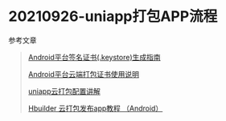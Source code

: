 # 20210926-uniapp打包APP流程

参考文章

> [Android平台签名证书(.keystore)生成指南](https://ask.dcloud.net.cn/article/35777)
>
> [Android平台云端打包证书使用说明](https://ask.dcloud.net.cn/article/35985)
>
> [uniapp云打包配置讲解](https://www.cnblogs.com/nanyang520/p/11930864.html)
>
> [Hbuilder 云打包发布app教程 （Android）](https://blog.csdn.net/weixin_42036591/article/details/88752679)

